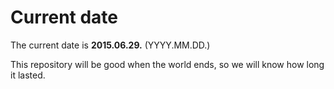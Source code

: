 # Current date

The current date is **2015.06.29.** (YYYY.MM.DD.)

This repository will be good when the world ends, so we will know how long it lasted.